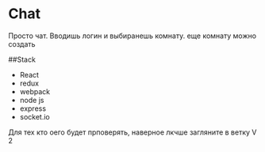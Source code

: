 # Chat
Просто чат. Вводишь логин и выбиранешь комнату. еще комнату можно создать
 
##Stack

<ul>
<li>React</li>
<li>redux</li>
<li>webpack</li>
<li>node js</li>
<li>express</li>
  <li>socket.io</li>
</ul>




Для тех кто оего будет прповерять, наверное лкчше загляните в ветку V 2
